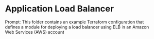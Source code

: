 # Application Load Balancer 

Prompt: This folder contains an example Terraform configuration that defines a module for deploying a load balancer using ELB in an Amazon Web Services (AWS) account

